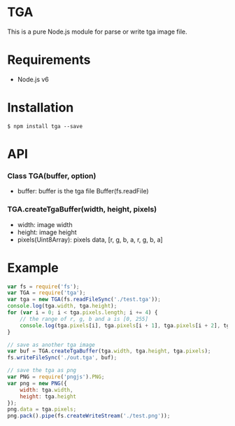 TGA
========
This is a pure Node.js module for parse or write tga image file.

Requirements
========
* Node.js v6

Installation
========
```
$ npm install tga --save
```

API
========
### Class TGA(buffer, option)
* buffer: buffer is the tga file Buffer(fs.readFile)


### TGA.createTgaBuffer(width, height, pixels)
* width: image width
* height: image height
* pixels(Uint8Array): pixels data, [r, g, b, a, r, g, b, a]

Example
========
```js
var fs = require('fs');
var TGA = require('tga');
var tga = new TGA(fs.readFileSync('./test.tga'));
console.log(tga.width, tga.height);
for (var i = 0; i < tga.pixels.length; i += 4) {
    // the range of r, g, b and a is [0, 255]
    console.log(tga.pixels[i], tga.pixels[i + 1], tga.pixels[i + 2], tga.pixels[i + 3]);
}

// save as another tga image
var buf = TGA.createTgaBuffer(tga.width, tga.height, tga.pixels);
fs.writeFileSync('./out.tga', buf);

// save the tga as png
var PNG = require('pngjs').PNG;
var png = new PNG({
    width: tga.width,
    height: tga.height
});
png.data = tga.pixels;
png.pack().pipe(fs.createWriteStream('./test.png'));

```